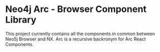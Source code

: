 # Neo4j Arc - Browser Component Library

This project currently contains all the components in common between Neo5j Browser and NX. Arc is a recursive backronym for Arc React Components.
